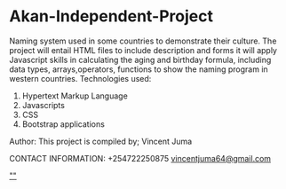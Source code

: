 # Akan-Independent-Project
Naming system used in some countries to demonstrate their culture.
The project will entail HTML files to include description and forms
it will apply Javascript skills in calculating the aging and birthday formula, including data types, arrays,operators,
functions to show the naming program in western countries.
Technologies used:
1. Hypertext Markup Language
2. Javascripts
3. CSS
4. Bootstrap applications


Author: This project is compiled by;
Vincent Juma

CONTACT INFORMATION:
+254722250875
vincentjuma64@gmail.com


[""](https://github.com/[Vincent-Juma]/[Akan-Independent-Project]/blob/[gh-pages]/akan.jpg?raw=true)
